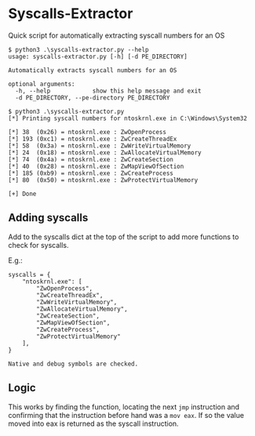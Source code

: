 # Syscalls-Extractor

Quick script for automatically extracting syscall numbers for an OS

```
$ python3 .\syscalls-extractor.py --help
usage: syscalls-extractor.py [-h] [-d PE_DIRECTORY]

Automatically extracts syscall numbers for an OS

optional arguments:
  -h, --help            show this help message and exit
  -d PE_DIRECTORY, --pe-directory PE_DIRECTORY
```

```
$ python3 .\syscalls-extractor.py
[*] Printing syscall numbers for ntoskrnl.exe in C:\Windows\System32

[*] 38  (0x26) = ntoskrnl.exe : ZwOpenProcess
[*] 193 (0xc1) = ntoskrnl.exe : ZwCreateThreadEx
[*] 58  (0x3a) = ntoskrnl.exe : ZwWriteVirtualMemory
[*] 24  (0x18) = ntoskrnl.exe : ZwAllocateVirtualMemory
[*] 74  (0x4a) = ntoskrnl.exe : ZwCreateSection
[*] 40  (0x28) = ntoskrnl.exe : ZwMapViewOfSection
[*] 185 (0xb9) = ntoskrnl.exe : ZwCreateProcess
[*] 80  (0x50) = ntoskrnl.exe : ZwProtectVirtualMemory

[+] Done
```

## Adding syscalls

Add to the syscalls dict at the top of the script to add more functions to check for syscalls.

E.g.:

```
syscalls = {
    "ntoskrnl.exe": [
        "ZwOpenProcess",
        "ZwCreateThreadEx",
        "ZwWriteVirtualMemory",
        "ZwAllocateVirtualMemory",
        "ZwCreateSection",
        "ZwMapViewOfSection",
        "ZwCreateProcess",
        "ZwProtectVirtualMemory"
    ],
}

Native and debug symbols are checked.
```

## Logic

This works by finding the function, locating the next `jmp` instruction and confirming that the instruction before hand was a `mov eax`.
If so the value moved into eax is returned as the syscall instruction.
